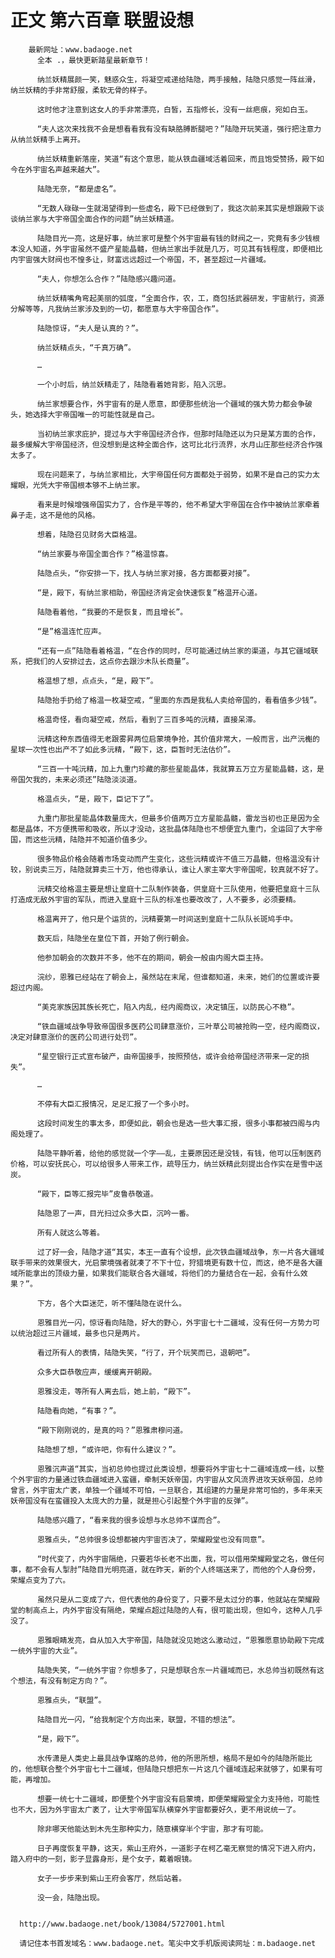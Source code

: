 # 正文 第六百章 联盟设想
        最新网址：www.badaoge.net
          全本 .，最快更新踏星最新章节！
      
          纳兰妖精展颜一笑，魅惑众生，将凝空戒递给陆隐，两手接触，陆隐只感觉一阵丝滑，纳兰妖精的手非常舒服，柔软无骨的样子。
      
          这时他才注意到这女人的手非常漂亮，白皙，五指修长，没有一丝疤痕，宛如白玉。
      
          “夫人这次来找我不会是想看看我有没有缺胳膊断腿吧？”陆隐开玩笑道，强行把注意力从纳兰妖精手上离开。
      
          纳兰妖精重新落座，笑道“有这个意思，能从铁血疆域活着回来，而且饱受赞扬，殿下如今在外宇宙名声越来越大”。
      
          陆隐无奈，“都是虚名”。
      
          “无数人碌碌一生就渴望得到一些虚名，殿下已经做到了，我这次前来其实是想跟殿下谈谈纳兰家与大宇帝国全面合作的问题”纳兰妖精道。
      
          陆隐目光一亮，这是好事，纳兰家可是整个外宇宙最有钱的财阀之一，究竟有多少钱根本没人知道，外宇宙虽然不盛产星能晶髓，但纳兰家出手就是几万，可见其有钱程度，即便相比内宇宙强大财阀也不惶多让，财富远远超过一个帝国，不，甚至超过一片疆域。
      
          “夫人，你想怎么合作？”陆隐感兴趣问道。
      
          纳兰妖精嘴角弯起美丽的弧度，“全面合作，农，工，商包括武器研发，宇宙航行，资源分解等等，凡我纳兰家涉及到的一切，都愿意与大宇帝国合作”。
      
          陆隐惊讶，“夫人是认真的？”。
      
          纳兰妖精点头，“千真万确”。
      
          …
      
          一个小时后，纳兰妖精走了，陆隐看着她背影，陷入沉思。
      
          纳兰家想要合作，外宇宙有的是人愿意，即便那些统治一个疆域的强大势力都会争破头，她选择大宇帝国唯一的可能性就是自己。
      
          当初纳兰家求庇护，提过与大宇帝国经济合作，但那时陆隐还以为只是某方面的合作，最多缓解大宇帝国经济，但没想到是这种全面合作，这可比北行流界，水月山庄那些经济合作强太多了。
      
          现在问题来了，与纳兰家相比，大宇帝国任何方面都处于弱势，如果不是自己的实力太耀眼，光凭大宇帝国根本够不上纳兰家。
      
          看来是时候增强帝国实力了，合作是平等的，他不希望大宇帝国在合作中被纳兰家牵着鼻子走，这不是他的风格。
      
          想着，陆隐召见财务大臣格温。
      
          “纳兰家要与帝国全面合作？”格温惊喜。
      
          陆隐点头，“你安排一下，找人与纳兰家对接，各方面都要对接”。
      
          “是，殿下，有纳兰家相助，帝国经济肯定会快速恢复”格温开心道。
      
          陆隐看着他，“我要的不是恢复，而且增长”。
      
          “是”格温连忙应声。
      
          “还有一点”陆隐看着格温，“在合作的同时，尽可能通过纳兰家的渠道，与其它疆域联系，把我们的人安排过去，这点你去跟沙木队长商量”。
      
          格温想了想，点点头，“是，殿下”。
      
          陆隐抬手扔给了格温一枚凝空戒，“里面的东西是我私人卖给帝国的，看看值多少钱”。
      
          格温奇怪，看向凝空戒，然后，看到了三百多吨的沅精，直接呆滞。
      
          沅精这种东西值得无老跟雾昇两位启蒙境争抢，其价值非常大，一般而言，出产沅櫆的星球一次性也出产不了如此多沅精，“殿下，这，臣暂时无法估价”。
      
          “三百一十吨沅精，加上九重门珍藏的那些星能晶体，我就算五万立方星能晶髓，这，是帝国欠我的，未来必须还”陆隐淡淡道。
      
          格温点头，“是，殿下，臣记下了”。
      
          九重门那批星能晶体数量庞大，但最多价值两万立方星能晶髓，雷龙当初也正是因为全都是晶体，不方便携带和吸收，所以才没动，这批晶体陆隐也不想便宜九重门，全运回了大宇帝国，而这些沅精，陆隐并不知道价值多少。
      
          很多物品价格会随着市场变动而产生变化，这些沅精或许不值三万晶髓，但格温没有计较，别说卖三万，陆隐就算卖三十万，他也得承认，谁让人家主宰大宇帝国呢，较真就不好了。
      
          沅精交给格温主要是想让皇庭十二队制作装备，供皇庭十三队使用，他要把皇庭十三队打造成无敌外宇宙的军队，而进入皇庭十三队的标准也要改改了，人不要多，必须要精。
      
          格温离开了，他只是个运货的，沅精要第一时间送到皇庭十二队队长斑鸠手中。
      
          数天后，陆隐坐在皇位下首，开始了例行朝会。
      
          他参加朝会的次数并不多，他不在的期间，朝会一般由内阁大臣主持。
      
          浣纱，恩雅已经站在了朝会上，虽然站在末尾，但谁都知道，未来，她们的位置或许要超过内阁。
      
          “美克家族因其族长死亡，陷入内乱，经内阁商议，决定镇压，以防民心不稳”。
      
          “铁血疆域战争导致帝国很多医药公司肆意涨价，三叶草公司被抢购一空，经内阁商议，决定对肆意涨价的医药公司进行处罚”。
      
          “星空银行正式宣布破产，由帝国接手，按照预估，或许会给帝国经济带来一定的损失”。
      
          …
      
          不停有大臣汇报情况，足足汇报了一个多小时。
      
          这段时间发生的事太多，即便如此，朝会也是选一些大事汇报，很多小事都被四阁与内阁处理了。
      
          陆隐平静听着，给他的感觉就一个字——乱，主要原因还是没钱，有钱，他可以压制医药价格，可以安抚民心，可以给很多人带来工作，疏导压力，纳兰妖精此刻提出合作实在是雪中送炭。
      
          “殿下，臣等汇报完毕”皮鲁恭敬道。
      
          陆隐恩了一声，目光扫过众多大臣，沉吟一番。
      
          所有人就这么等着。
      
          过了好一会，陆隐才道“其实，本王一直有个设想，此次铁血疆域战争，东一片各大疆域联手带来的效果很大，光启蒙境强者就凑了不下十位，狩猎境更有数十位，而这，绝不是各大疆域所能拿出的顶级力量，如果我们能联合各大疆域，将他们的力量结合在一起，会有什么效果？”。
      
          下方，各个大臣迷茫，听不懂陆隐在说什么。
      
          恩雅目光一闪，惊讶看向陆隐，好大的野心，外宇宙七十二疆域，没有任何一方势力可以统治超过三片疆域，最多也只是两片。
      
          看过所有人的表情，陆隐失笑，“行了，开个玩笑而已，退朝吧”。
      
          众多大臣恭敬应声，缓缓离开朝殿。
      
          恩雅没走，等所有人离去后，她上前，“殿下”。
      
          陆隐看向她，“有事？”。
      
          “殿下刚刚说的，是真的吗？”恩雅肃穆问道。
      
          陆隐想了想，“或许吧，你有什么建议？”。
      
          恩雅沉声道“其实，当初总帅也提过此类设想，想要将外宇宙七十二疆域连成一线，以整个外宇宙的力量通过铁血疆域进入蛮疆，牵制天妖帝国，内宇宙从文风流界进攻天妖帝国，总帅曾言，外宇宙太广袤，单独一个疆域不可怕，一旦联合，其组建的力量是非常可怕的，多年来天妖帝国没有在蛮疆投入太庞大的力量，就是担心引起整个外宇宙的反弹”。
      
          陆隐感兴趣了，“看来我的很多设想与水总帅不谋而合”。
      
          恩雅点头，“总帅很多设想都被内宇宙否决了，荣耀殿堂也没有同意”。
      
          “时代变了，内外宇宙隔绝，只要若华长老不出面，我，可以借用荣耀殿堂之名，做任何事，都不会有人掣肘”陆隐目光明亮道，就在昨天，新的个人终端送来了，而他的个人身份旁，荣耀点变为了六。
      
          虽然只是从二变成了六，但代表他的身份变了，只要不是太过分的事，他就站在荣耀殿堂的制高点上，内外宇宙没有隔绝，荣耀点超过陆隐的人有，很可能出现，但如今，这种人几乎没了。
      
          恩雅眼睛发亮，自从加入大宇帝国，陆隐就没见她这么激动过，“恩雅愿意协助殿下完成一统外宇宙的大业”。
      
          陆隐失笑，“一统外宇宙？你想多了，只是想联合东一片疆域而已，水总帅当初既然有这个想法，有没有制定方向？”。
      
          恩雅点头，“联盟”。
      
          陆隐目光一闪，“给我制定个方向出来，联盟，不错的想法”。
      
          “是，殿下”。
      
          水传潇是人类史上最具战争谋略的总帅，他的所思所想，格局不是如今的陆隐所能比的，他想联合整个外宇宙七十二疆域，但陆隐只想把东一片这几个疆域连起来就够了，如果有可能，再增加。
      
          想要一统七十二疆域，即便整个外宇宙没有启蒙境，即便荣耀殿堂全力支持他，可能性也不大，因为外宇宙太广袤了，让大宇帝国军队横穿外宇宙都要好久，更不用说统一了。
      
          除非哪天他能达到木先生那种实力，随意横穿半个宇宙，那才有可能。
      
          日子再度恢复平静，这天，紫山王府外，一道影子在柯乙毫无察觉的情况下进入府内，踏入府中的一刻，影子显露身形，是个女子，戴着眼镜。
      
          女子一步步来到紫山王府会客厅，然后站着。
      
          没一会，陆隐出现。
      
      
      http://www.badaoge.net/book/13084/5727001.html
      
      请记住本书首发域名：www.badaoge.net。笔尖中文手机版阅读网址：m.badaoge.net